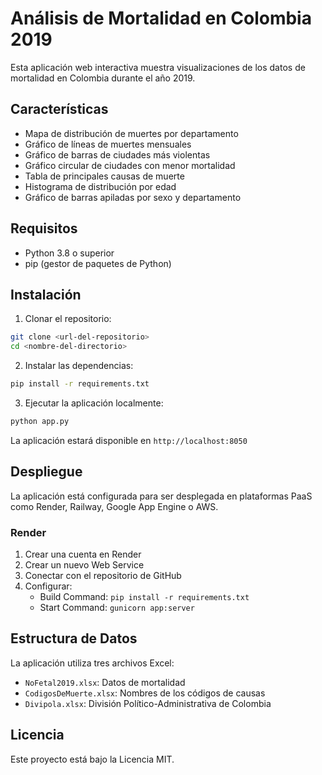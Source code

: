 # Análisis de Mortalidad en Colombia 2019

Esta aplicación web interactiva muestra visualizaciones de los datos de mortalidad en Colombia durante el año 2019.

## Características

- Mapa de distribución de muertes por departamento
- Gráfico de líneas de muertes mensuales
- Gráfico de barras de ciudades más violentas
- Gráfico circular de ciudades con menor mortalidad
- Tabla de principales causas de muerte
- Histograma de distribución por edad
- Gráfico de barras apiladas por sexo y departamento

## Requisitos

- Python 3.8 o superior
- pip (gestor de paquetes de Python)

## Instalación

1. Clonar el repositorio:
```bash
git clone <url-del-repositorio>
cd <nombre-del-directorio>
```

2. Instalar las dependencias:
```bash
pip install -r requirements.txt
```

3. Ejecutar la aplicación localmente:
```bash
python app.py
```

La aplicación estará disponible en `http://localhost:8050`

## Despliegue

La aplicación está configurada para ser desplegada en plataformas PaaS como Render, Railway, Google App Engine o AWS.

### Render

1. Crear una cuenta en Render
2. Crear un nuevo Web Service
3. Conectar con el repositorio de GitHub
4. Configurar:
   - Build Command: `pip install -r requirements.txt`
   - Start Command: `gunicorn app:server`


## Estructura de Datos

La aplicación utiliza tres archivos Excel:
- `NoFetal2019.xlsx`: Datos de mortalidad
- `CodigosDeMuerte.xlsx`: Nombres de los códigos de causas
- `Divipola.xlsx`: División Político-Administrativa de Colombia

## Licencia

Este proyecto está bajo la Licencia MIT.
